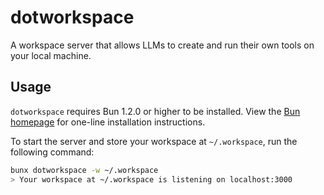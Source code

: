 # dotworkspace

A workspace server that allows LLMs to create and run their own tools on your local machine.

## Usage

`dotworkspace` requires Bun 1.2.0 or higher to be installed. View the [Bun homepage](https://bun.sh/) for one-line installation instructions.

To start the server and store your workspace at `~/.workspace`, run the following command:

```bash
bunx dotworkspace -w ~/.workspace
> Your workspace at ~/.workspace is listening on localhost:3000
```
